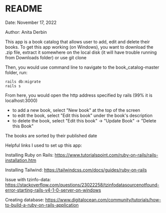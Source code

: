 # README
Date: November 17, 2022

Author: Anita Derbin

This app is a book catalog that allows user to add, edit and delete their books. 
To get this app working (on Windows), you want to download the .zip file, extract it somewhere on the local disk (it will have trouble running from Downloads folder) or use git clone

Then, you would use command line to navigate to the book_catalog-master folder, run:
```
rails db:migrate
rails s
```
From here, you would open the http address specified by rails (99% it is localhost:3000)

- to add a new book, select "New book" at the top of the screen
- to edit the book, select "Edit this book" under the book's description
- to delete the book, select "Edit this book" -> "Update Book" -> "Delete this Book"

The books are sorted by their published date



Helpful links I used to set up this app:

Installing Ruby on Rails: https://www.tutorialspoint.com/ruby-on-rails/rails-installation.htm

Installing Tailwind: https://tailwindcss.com/docs/guides/ruby-on-rails

Issue with tzinfo-data: https://stackoverflow.com/questions/23022258/tzinfodatasourcenotfound-error-starting-rails-v4-1-0-server-on-windows

Creating database: https://www.digitalocean.com/community/tutorials/how-to-build-a-ruby-on-rails-application
